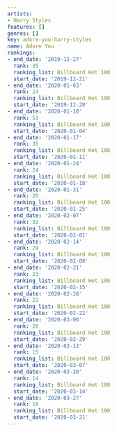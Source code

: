 ```yaml
---
artists:
- Harry Styles
features: []
genres: []
key: adore-you-harry-styles
name: Adore You
rankings:
- end_date: '2019-12-27'
  rank: 35
  ranking_list: Billboard Hot 100
  start_date: '2019-12-21'
- end_date: '2020-01-03'
  rank: 24
  ranking_list: Billboard Hot 100
  start_date: '2019-12-28'
- end_date: '2020-01-10'
  rank: 53
  ranking_list: Billboard Hot 100
  start_date: '2020-01-04'
- end_date: '2020-01-17'
  rank: 35
  ranking_list: Billboard Hot 100
  start_date: '2020-01-11'
- end_date: '2020-01-24'
  rank: 24
  ranking_list: Billboard Hot 100
  start_date: '2020-01-18'
- end_date: '2020-01-31'
  rank: 26
  ranking_list: Billboard Hot 100
  start_date: '2020-01-25'
- end_date: '2020-02-07'
  rank: 32
  ranking_list: Billboard Hot 100
  start_date: '2020-02-01'
- end_date: '2020-02-14'
  rank: 29
  ranking_list: Billboard Hot 100
  start_date: '2020-02-08'
- end_date: '2020-02-21'
  rank: 23
  ranking_list: Billboard Hot 100
  start_date: '2020-02-15'
- end_date: '2020-02-28'
  rank: 22
  ranking_list: Billboard Hot 100
  start_date: '2020-02-22'
- end_date: '2020-03-06'
  rank: 20
  ranking_list: Billboard Hot 100
  start_date: '2020-02-29'
- end_date: '2020-03-13'
  rank: 15
  ranking_list: Billboard Hot 100
  start_date: '2020-03-07'
- end_date: '2020-03-20'
  rank: 14
  ranking_list: Billboard Hot 100
  start_date: '2020-03-14'
- end_date: '2020-03-27'
  rank: 16
  ranking_list: Billboard Hot 100
  start_date: '2020-03-21'
---
```


